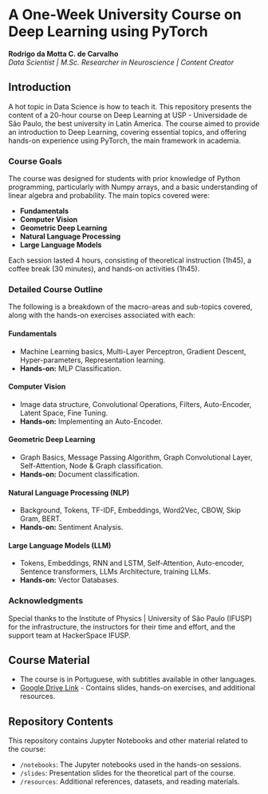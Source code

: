 # A One-Week University Course on Deep Learning using PyTorch

**Rodrigo da Motta C. de Carvalho**  
*Data Scientist | M.Sc. Researcher in Neuroscience | Content Creator*

## Introduction
A hot topic in Data Science is how to teach it. This repository presents the content of a 20-hour course on Deep Learning at USP - Universidade de São Paulo, the best university in Latin America. The course aimed to provide an introduction to Deep Learning, covering essential topics, and offering hands-on experience using PyTorch, the main framework in academia.

### Course Goals
The course was designed for students with prior knowledge of Python programming, particularly with Numpy arrays, and a basic understanding of linear algebra and probability. The main topics covered were:

- **Fundamentals**
- **Computer Vision**
- **Geometric Deep Learning**
- **Natural Language Processing**
- **Large Language Models**

Each session lasted 4 hours, consisting of theoretical instruction (1h45), a coffee break (30 minutes), and hands-on activities (1h45).

### Detailed Course Outline
The following is a breakdown of the macro-areas and sub-topics covered, along with the hands-on exercises associated with each:

#### **Fundamentals**
- Machine Learning basics, Multi-Layer Perceptron, Gradient Descent, Hyper-parameters, Representation learning.
- **Hands-on:** MLP Classification.

#### **Computer Vision**
- Image data structure, Convolutional Operations, Filters, Auto-Encoder, Latent Space, Fine Tuning.
- **Hands-on:** Implementing an Auto-Encoder.

#### **Geometric Deep Learning**
- Graph Basics, Message Passing Algorithm, Graph Convolutional Layer, Self-Attention, Node & Graph classification.
- **Hands-on:** Document classification.

#### **Natural Language Processing (NLP)**
- Background, Tokens, TF-IDF, Embeddings, Word2Vec, CBOW, Skip Gram, BERT.
- **Hands-on:** Sentiment Analysis.

#### **Large Language Models (LLM)**
- Tokens, Embeddings, RNN and LSTM, Self-Attention, Auto-encoder, Sentence transformers, LLMs Architecture, training LLMs.
- **Hands-on:** Vector Databases.


### Acknowledgments
Special thanks to the Institute of Physics | University of São Paulo (IFUSP) for the infrastructure, the instructors for their time and effort, and the support team at HackerSpace IFUSP.

## Course Material
- The course is in Portuguese, with subtitles available in other languages.
- [Google Drive Link](#) - Contains slides, hands-on exercises, and additional resources.

## Repository Contents
This repository contains Jupyter Notebooks and other material related to the course:
- `/notebooks`: The Jupyter notebooks used in the hands-on sessions.
- `/slides`: Presentation slides for the theoretical part of the course.
- `/resources`: Additional references, datasets, and reading materials.
